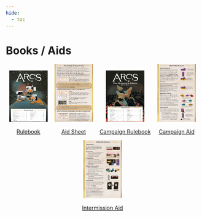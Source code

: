 ```yaml
---
hide:
  - toc
---
```


# Books / Aids

<div style="display: flex; flex-wrap: wrap; justify-content: space-around; align-items: baseline;">
    <div style="text-align:center">
        <a target="_blank" href="images/rules/Arcs Base Rulebook.pdf"><img src="images/rules/baserules.png" alt="First Image" width ="100px">
        <p style="text-align: center;">Rulebook</p></a>
    </div>
    <div style="text-align:center">
        <a target="_blank" href="images/rules/Arcs Aid Booklet.pdf"><img src="images/rules/aid1.png" alt="Second Image" width ="100px">
        <p style="text-align: center;">Aid Sheet</p></a>
    </div>
    <div style="text-align:center">
        <a target="_blank" href="images/rules/Arcs Campaign Rulebook.pdf"><img src="images/rules/expansionrules.png" alt="Second Image" width ="100px">
        <p style="text-align: center;">Campaign Rulebook</p></a>
    </div>
    <div style="text-align:center">
        <a target="_blank" href="images/rules/Arcs Campaign Aid Sheet Rules.pdf"><img src="images/rules/aid2.png" alt="Second Image" width ="100px">
        <p style="text-align: center;">Campaign Aid</p></a>
    </div>
    <div style="text-align:center">
        <a target="_blank" href="images/rules/Arcs Campaign Aid Sheet Setup and Intermission.pdf"><img src="images/rules/aid3.png" alt="Second Image" width ="100px">
        <p style="text-align: center;">Intermission Aid</p></a>
    </div>
</div>